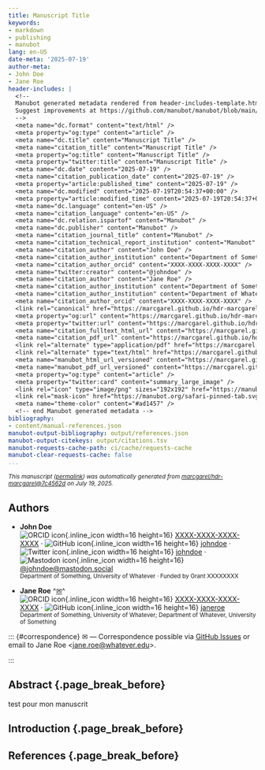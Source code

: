 ```yaml
---
title: Manuscript Title
keywords:
- markdown
- publishing
- manubot
lang: en-US
date-meta: '2025-07-19'
author-meta:
- John Doe
- Jane Roe
header-includes: |
  <!--
  Manubot generated metadata rendered from header-includes-template.html.
  Suggest improvements at https://github.com/manubot/manubot/blob/main/manubot/process/header-includes-template.html
  -->
  <meta name="dc.format" content="text/html" />
  <meta property="og:type" content="article" />
  <meta name="dc.title" content="Manuscript Title" />
  <meta name="citation_title" content="Manuscript Title" />
  <meta property="og:title" content="Manuscript Title" />
  <meta property="twitter:title" content="Manuscript Title" />
  <meta name="dc.date" content="2025-07-19" />
  <meta name="citation_publication_date" content="2025-07-19" />
  <meta property="article:published_time" content="2025-07-19" />
  <meta name="dc.modified" content="2025-07-19T20:54:37+00:00" />
  <meta property="article:modified_time" content="2025-07-19T20:54:37+00:00" />
  <meta name="dc.language" content="en-US" />
  <meta name="citation_language" content="en-US" />
  <meta name="dc.relation.ispartof" content="Manubot" />
  <meta name="dc.publisher" content="Manubot" />
  <meta name="citation_journal_title" content="Manubot" />
  <meta name="citation_technical_report_institution" content="Manubot" />
  <meta name="citation_author" content="John Doe" />
  <meta name="citation_author_institution" content="Department of Something, University of Whatever" />
  <meta name="citation_author_orcid" content="XXXX-XXXX-XXXX-XXXX" />
  <meta name="twitter:creator" content="@johndoe" />
  <meta name="citation_author" content="Jane Roe" />
  <meta name="citation_author_institution" content="Department of Something, University of Whatever" />
  <meta name="citation_author_institution" content="Department of Whatever, University of Something" />
  <meta name="citation_author_orcid" content="XXXX-XXXX-XXXX-XXXX" />
  <link rel="canonical" href="https://marcgarel.github.io/hdr-marcgarel/" />
  <meta property="og:url" content="https://marcgarel.github.io/hdr-marcgarel/" />
  <meta property="twitter:url" content="https://marcgarel.github.io/hdr-marcgarel/" />
  <meta name="citation_fulltext_html_url" content="https://marcgarel.github.io/hdr-marcgarel/" />
  <meta name="citation_pdf_url" content="https://marcgarel.github.io/hdr-marcgarel/manuscript.pdf" />
  <link rel="alternate" type="application/pdf" href="https://marcgarel.github.io/hdr-marcgarel/manuscript.pdf" />
  <link rel="alternate" type="text/html" href="https://marcgarel.github.io/hdr-marcgarel/v/7c4562d58cf6b8435ec91a9573469b25d23439bd/" />
  <meta name="manubot_html_url_versioned" content="https://marcgarel.github.io/hdr-marcgarel/v/7c4562d58cf6b8435ec91a9573469b25d23439bd/" />
  <meta name="manubot_pdf_url_versioned" content="https://marcgarel.github.io/hdr-marcgarel/v/7c4562d58cf6b8435ec91a9573469b25d23439bd/manuscript.pdf" />
  <meta property="og:type" content="article" />
  <meta property="twitter:card" content="summary_large_image" />
  <link rel="icon" type="image/png" sizes="192x192" href="https://manubot.org/favicon-192x192.png" />
  <link rel="mask-icon" href="https://manubot.org/safari-pinned-tab.svg" color="#ad1457" />
  <meta name="theme-color" content="#ad1457" />
  <!-- end Manubot generated metadata -->
bibliography:
- content/manual-references.json
manubot-output-bibliography: output/references.json
manubot-output-citekeys: output/citations.tsv
manubot-requests-cache-path: ci/cache/requests-cache
manubot-clear-requests-cache: false
...
```







<small><em>
This manuscript
([permalink](https://marcgarel.github.io/hdr-marcgarel/v/7c4562d58cf6b8435ec91a9573469b25d23439bd/))
was automatically generated
from [marcgarel/hdr-marcgarel@7c4562d](https://github.com/marcgarel/hdr-marcgarel/tree/7c4562d58cf6b8435ec91a9573469b25d23439bd)
on July 19, 2025.
</em></small>



## Authors



+ **John Doe**
  <br>
    ![ORCID icon](images/orcid.svg){.inline_icon width=16 height=16}
    [XXXX-XXXX-XXXX-XXXX](https://orcid.org/XXXX-XXXX-XXXX-XXXX)
    · ![GitHub icon](images/github.svg){.inline_icon width=16 height=16}
    [johndoe](https://github.com/johndoe)
    · ![Twitter icon](images/twitter.svg){.inline_icon width=16 height=16}
    [johndoe](https://twitter.com/johndoe)
    · ![Mastodon icon](images/mastodon.svg){.inline_icon width=16 height=16}
    [\@johndoe@mastodon.social](https://mastodon.social/@johndoe)
    <br>
  <small>
     Department of Something, University of Whatever
     · Funded by Grant XXXXXXXX
  </small>

+ **Jane Roe**
  ^[✉](#correspondence)^<br>
    ![ORCID icon](images/orcid.svg){.inline_icon width=16 height=16}
    [XXXX-XXXX-XXXX-XXXX](https://orcid.org/XXXX-XXXX-XXXX-XXXX)
    · ![GitHub icon](images/github.svg){.inline_icon width=16 height=16}
    [janeroe](https://github.com/janeroe)
    <br>
  <small>
     Department of Something, University of Whatever; Department of Whatever, University of Something
  </small>


::: {#correspondence}
✉ — Correspondence possible via [GitHub Issues](https://github.com/marcgarel/hdr-marcgarel/issues)
or email to
Jane Roe \<jane.roe@whatever.edu\>.


:::


## Abstract {.page_break_before}

test pour mon manuscrit 


## Introduction {.page_break_before}


## References {.page_break_before}

<!-- Explicitly insert bibliography here -->
<div id="refs"></div>

